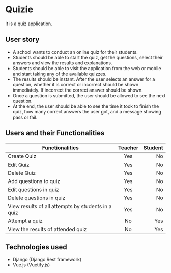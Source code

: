 # Quizie

It is a quiz application.

## User story

- A school wants to conduct an online quiz for their students.
- Students should be able to start the quiz, get the questions, select their answers and view the results and explanations.
- Students should be able to visit the application from the web or mobile and start taking any of the available quizzes.
- The results should be instant. After the user selects an answer for a question,
  whether it is correct or incorrect should be shown immediately. If incorrect the
  correct answer should be shown.
- Once a question is submitted, the user should be allowed to see the next question.
- At the end, the user should be able to see the time it took to finish the quiz, how many correct answers the user got, and a message showing pass or fail.

## Users and their Functionalities

| Functionalities                                    | Teacher | Student |
| -------------------------------------------------- | :-----: | ------: |
| Create Quiz                                        |   Yes   |      No |
| Edit Quiz                                          |   Yes   |      No |
| Delete Quiz                                        |   Yes   |      No |
| Add questions to quiz                              |   Yes   |      No |
| Edit questions in quiz                             |   Yes   |      No |
| Delete questions in quiz                           |   Yes   |      No |
| View results of all attempts by students in a quiz |   Yes   |      No |
| Attempt a quiz                                     |   No    |     Yes |
| View the results of attended quiz                  |   No    |     Yes |

## Technologies used

- Django (Django Rest framework)
- Vue.js (Vuetify.js)
